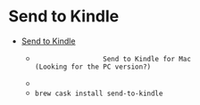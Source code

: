 # Send to Kindle
- [Send to Kindle](https://www.amazon.com/gp/sendtokindle/mac)
  -                      Send to Kindle for Mac                                            (Looking for the PC version?)                    
  - 
  - `brew cask install send-to-kindle`
